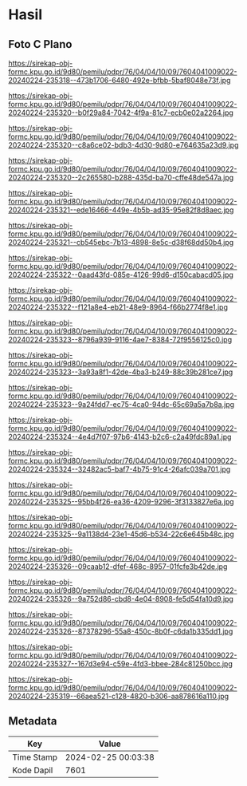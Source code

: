 # Hasil

## Foto C Plano

https://sirekap-obj-formc.kpu.go.id/9d80/pemilu/pdpr/76/04/04/10/09/7604041009022-20240224-235318--473b1706-6480-492e-bfbb-5baf8048e73f.jpg

https://sirekap-obj-formc.kpu.go.id/9d80/pemilu/pdpr/76/04/04/10/09/7604041009022-20240224-235320--b0f29a84-7042-4f9a-81c7-ecb0e02a2264.jpg

https://sirekap-obj-formc.kpu.go.id/9d80/pemilu/pdpr/76/04/04/10/09/7604041009022-20240224-235320--c8a6ce02-bdb3-4d30-9d80-e764635a23d9.jpg

https://sirekap-obj-formc.kpu.go.id/9d80/pemilu/pdpr/76/04/04/10/09/7604041009022-20240224-235320--2c265580-b288-435d-ba70-cffe48de547a.jpg

https://sirekap-obj-formc.kpu.go.id/9d80/pemilu/pdpr/76/04/04/10/09/7604041009022-20240224-235321--ede16466-449e-4b5b-ad35-95e82f8d8aec.jpg

https://sirekap-obj-formc.kpu.go.id/9d80/pemilu/pdpr/76/04/04/10/09/7604041009022-20240224-235321--cb545ebc-7b13-4898-8e5c-d38f68dd50b4.jpg

https://sirekap-obj-formc.kpu.go.id/9d80/pemilu/pdpr/76/04/04/10/09/7604041009022-20240224-235322--0aad43fd-085e-4126-99d6-d150cabacd05.jpg

https://sirekap-obj-formc.kpu.go.id/9d80/pemilu/pdpr/76/04/04/10/09/7604041009022-20240224-235322--f121a8e4-eb21-48e9-8964-f66b2774f8e1.jpg

https://sirekap-obj-formc.kpu.go.id/9d80/pemilu/pdpr/76/04/04/10/09/7604041009022-20240224-235323--8796a939-9116-4ae7-8384-72f9556125c0.jpg

https://sirekap-obj-formc.kpu.go.id/9d80/pemilu/pdpr/76/04/04/10/09/7604041009022-20240224-235323--3a93a8f1-42de-4ba3-b249-88c39b281ce7.jpg

https://sirekap-obj-formc.kpu.go.id/9d80/pemilu/pdpr/76/04/04/10/09/7604041009022-20240224-235323--9a24fdd7-ec75-4ca0-94dc-65c69a5a7b8a.jpg

https://sirekap-obj-formc.kpu.go.id/9d80/pemilu/pdpr/76/04/04/10/09/7604041009022-20240224-235324--4e4d7f07-97b6-4143-b2c6-c2a49fdc89a1.jpg

https://sirekap-obj-formc.kpu.go.id/9d80/pemilu/pdpr/76/04/04/10/09/7604041009022-20240224-235324--32482ac5-baf7-4b75-91c4-26afc039a701.jpg

https://sirekap-obj-formc.kpu.go.id/9d80/pemilu/pdpr/76/04/04/10/09/7604041009022-20240224-235325--95bb4f26-ea36-4209-9296-3f3133827e6a.jpg

https://sirekap-obj-formc.kpu.go.id/9d80/pemilu/pdpr/76/04/04/10/09/7604041009022-20240224-235325--9a1138d4-23e1-45d6-b534-22c6e645b48c.jpg

https://sirekap-obj-formc.kpu.go.id/9d80/pemilu/pdpr/76/04/04/10/09/7604041009022-20240224-235326--09caab12-dfef-468c-8957-01fcfe3b42de.jpg

https://sirekap-obj-formc.kpu.go.id/9d80/pemilu/pdpr/76/04/04/10/09/7604041009022-20240224-235326--9a752d86-cbd8-4e04-8908-fe5d54fa10d9.jpg

https://sirekap-obj-formc.kpu.go.id/9d80/pemilu/pdpr/76/04/04/10/09/7604041009022-20240224-235326--87378296-55a8-450c-8b0f-c6da1b335dd1.jpg

https://sirekap-obj-formc.kpu.go.id/9d80/pemilu/pdpr/76/04/04/10/09/7604041009022-20240224-235327--167d3e94-c59e-4fd3-bbee-284c81250bcc.jpg

https://sirekap-obj-formc.kpu.go.id/9d80/pemilu/pdpr/76/04/04/10/09/7604041009022-20240224-235319--66aea521-c128-4820-b306-aa878616a110.jpg


## Metadata

| Key        | Value               |
| ---------- | ------------------- |
| Time Stamp | 2024-02-25 00:03:38 |
| Kode Dapil | 7601                |



